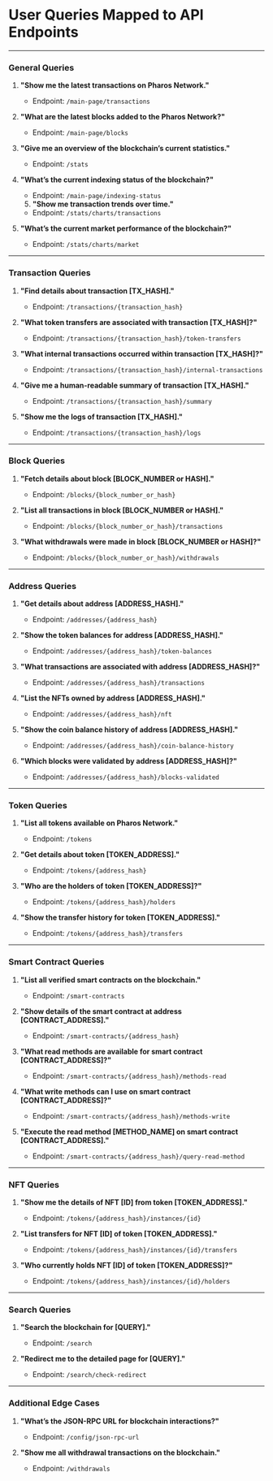 # User Queries Mapped to API Endpoints

---

### **General Queries**

1. **"Show me the latest transactions on Pharos Network."**  
   - Endpoint: `/main-page/transactions`

2. **"What are the latest blocks added to the Pharos Network?"**  
   - Endpoint: `/main-page/blocks`

3. **"Give me an overview of the blockchain’s current statistics."**  
   - Endpoint: `/stats`

4. **"What’s the current indexing status of the blockchain?"**  
   - Endpoint: `/main-page/indexing-status`

   5. **"Show me transaction trends over time."**  
   - Endpoint: `/stats/charts/transactions`

6. **"What’s the current market performance of the blockchain?"**  
   - Endpoint: `/stats/charts/market`

---

### **Transaction Queries**

1. **"Find details about transaction [TX_HASH]."**  
   - Endpoint: `/transactions/{transaction_hash}`

2. **"What token transfers are associated with transaction [TX_HASH]?"**  
   - Endpoint: `/transactions/{transaction_hash}/token-transfers`

3. **"What internal transactions occurred within transaction [TX_HASH]?"**  
   - Endpoint: `/transactions/{transaction_hash}/internal-transactions`

4. **"Give me a human-readable summary of transaction [TX_HASH]."**  
   - Endpoint: `/transactions/{transaction_hash}/summary`

5. **"Show me the logs of transaction [TX_HASH]."**  
   - Endpoint: `/transactions/{transaction_hash}/logs`

---

### **Block Queries**

1. **"Fetch details about block [BLOCK_NUMBER or HASH]."**  
   - Endpoint: `/blocks/{block_number_or_hash}`

2. **"List all transactions in block [BLOCK_NUMBER or HASH]."**  
   - Endpoint: `/blocks/{block_number_or_hash}/transactions`

3. **"What withdrawals were made in block [BLOCK_NUMBER or HASH]?"**  
   - Endpoint: `/blocks/{block_number_or_hash}/withdrawals`

---

### **Address Queries**

1. **"Get details about address [ADDRESS_HASH]."**  
   - Endpoint: `/addresses/{address_hash}`

2. **"Show the token balances for address [ADDRESS_HASH]."**  
   - Endpoint: `/addresses/{address_hash}/token-balances`

3. **"What transactions are associated with address [ADDRESS_HASH]?"**  
   - Endpoint: `/addresses/{address_hash}/transactions`

4. **"List the NFTs owned by address [ADDRESS_HASH]."**  
   - Endpoint: `/addresses/{address_hash}/nft`

5. **"Show the coin balance history of address [ADDRESS_HASH]."**  
   - Endpoint: `/addresses/{address_hash}/coin-balance-history`

6. **"Which blocks were validated by address [ADDRESS_HASH]?"**  
   - Endpoint: `/addresses/{address_hash}/blocks-validated`

---

### **Token Queries**

1. **"List all tokens available on Pharos Network."**  
   - Endpoint: `/tokens`

2. **"Get details about token [TOKEN_ADDRESS]."**  
   - Endpoint: `/tokens/{address_hash}`

3. **"Who are the holders of token [TOKEN_ADDRESS]?"**  
   - Endpoint: `/tokens/{address_hash}/holders`

4. **"Show the transfer history for token [TOKEN_ADDRESS]."**  
   - Endpoint: `/tokens/{address_hash}/transfers`

---

### **Smart Contract Queries**

1. **"List all verified smart contracts on the blockchain."**  
   - Endpoint: `/smart-contracts`

2. **"Show details of the smart contract at address [CONTRACT_ADDRESS]."**  
   - Endpoint: `/smart-contracts/{address_hash}`

3. **"What read methods are available for smart contract [CONTRACT_ADDRESS]?"**  
   - Endpoint: `/smart-contracts/{address_hash}/methods-read`

4. **"What write methods can I use on smart contract [CONTRACT_ADDRESS]?"**  
   - Endpoint: `/smart-contracts/{address_hash}/methods-write`

5. **"Execute the read method [METHOD_NAME] on smart contract [CONTRACT_ADDRESS]."**  
   - Endpoint: `/smart-contracts/{address_hash}/query-read-method`

---

### **NFT Queries**

1. **"Show me the details of NFT [ID] from token [TOKEN_ADDRESS]."**  
   - Endpoint: `/tokens/{address_hash}/instances/{id}`

2. **"List transfers for NFT [ID] of token [TOKEN_ADDRESS]."**  
   - Endpoint: `/tokens/{address_hash}/instances/{id}/transfers`

3. **"Who currently holds NFT [ID] of token [TOKEN_ADDRESS]?"**  
   - Endpoint: `/tokens/{address_hash}/instances/{id}/holders`

---

### **Search Queries**

1. **"Search the blockchain for [QUERY]."**  
   - Endpoint: `/search`

2. **"Redirect me to the detailed page for [QUERY]."**  
   - Endpoint: `/search/check-redirect`

---

### **Additional Edge Cases**

1. **"What’s the JSON-RPC URL for blockchain interactions?"**  
   - Endpoint: `/config/json-rpc-url`

2. **"Show me all withdrawal transactions on the blockchain."**  
   - Endpoint: `/withdrawals`
